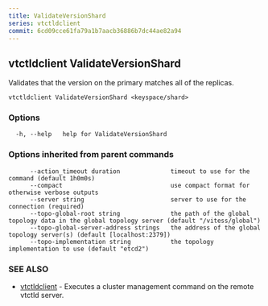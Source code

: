 ```yaml
---
title: ValidateVersionShard
series: vtctldclient
commit: 6cd09cce61fa79a1b7aacb36886b7dc44ae82a94
---
```

## vtctldclient ValidateVersionShard

Validates that the version on the primary matches all of the replicas.

```
vtctldclient ValidateVersionShard <keyspace/shard>
```

### Options

```
  -h, --help   help for ValidateVersionShard
```

### Options inherited from parent commands

```
      --action_timeout duration              timeout to use for the command (default 1h0m0s)
      --compact                              use compact format for otherwise verbose outputs
      --server string                        server to use for the connection (required)
      --topo-global-root string              the path of the global topology data in the global topology server (default "/vitess/global")
      --topo-global-server-address strings   the address of the global topology server(s) (default [localhost:2379])
      --topo-implementation string           the topology implementation to use (default "etcd2")
```

### SEE ALSO

* [vtctldclient](../)	 - Executes a cluster management command on the remote vtctld server.

